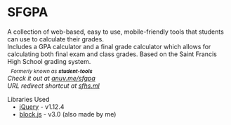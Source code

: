 # SFGPA
A collection of web-based, easy to use, mobile-friendly tools that students can use to calculate their grades.  
Includes a GPA calculator and a final grade calculator which allows for calculating both final exam and class grades. Based on the Saint Francis High School grading system.  
&nbsp;&nbsp;<sub>*Formerly known as* ***student-tools***</sub>  
*Check it out at [anuv.me/sfgpa](http://github.anuv.me/sfgpa)*  
*URL redirect shortcut at [sfhs.ml](http://sfhs.ml)*  

Libraries Used  
&nbsp;&nbsp;&nbsp;•&nbsp;&nbsp;[jQuery](https://jquery.com/) - v1.12.4  
&nbsp;&nbsp;&nbsp;•&nbsp;&nbsp;[block.js](https://github.com/anuvgupta/block.js) - v3.0 (also made by me)  
